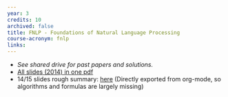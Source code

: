```yaml
---
year: 3
credits: 10
archived: false
title: FNLP - Foundations of Natural Language Processing
course-acronym: fnlp
links:
---
```


- *See shared drive for past papers and solutions.*
- [All slides (2014) in one pdf](/drive?next=0B2AAOQQZ_8BxV1R0dVlJc3dFMkE)
- 14/15 slides rough summary: [here](/drive?next=0B2AAOQQZ_8BxLXJzZ2JwZE9VaUE) (Directly exported from org-mode, so algorithms and formulas are largely missing)
